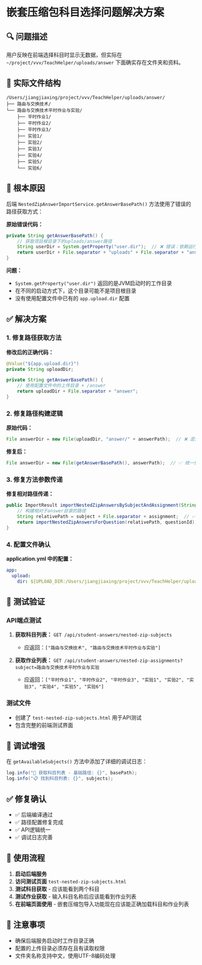 # 嵌套压缩包科目选择问题解决方案

## 🔍 问题描述
用户反映在前端选择科目时显示无数据，但实际在 `~/project/vvv/TeachHelper/uploads/answer` 下面确实存在文件夹和资料。

## 📁 实际文件结构
```
/Users/jiangjiaxing/project/vvv/TeachHelper/uploads/answer/
├── 路由与交换技术/
└── 路由与交换技术平时作业与实验/
    ├── 平时作业1/
    ├── 平时作业2/
    ├── 平时作业3/
    ├── 实验1/
    ├── 实验2/
    ├── 实验3/
    ├── 实验4/
    ├── 实验5/
    └── 实验6/
```

## 🐛 根本原因
后端 `NestedZipAnswerImportService.getAnswerBasePath()` 方法使用了错误的路径获取方式：

**原始错误代码：**
```java
private String getAnswerBasePath() {
    // 获取项目根目录下的uploads/answer路径
    String userDir = System.getProperty("user.dir");  // ❌ 错误：依赖运行时工作目录
    return userDir + File.separator + "uploads" + File.separator + "answer";
}
```

**问题：**
- `System.getProperty("user.dir")` 返回的是JVM启动时的工作目录
- 在不同的启动方式下，这个目录可能不是项目根目录
- 没有使用配置文件中已有的 `app.upload.dir` 配置

## ✅ 解决方案

### 1. 修复路径获取方法
**修改后的正确代码：**
```java
@Value("${app.upload.dir}")
private String uploadDir;

private String getAnswerBasePath() {
    // 使用配置文件中的上传目录 + /answer
    return uploadDir + File.separator + "answer";
}
```

### 2. 修复路径构建逻辑
**原始代码：**
```java
File answerDir = new File(uploadDir, "answer/" + answerPath);  // ❌ 混合绝对和相对路径
```

**修复后：**
```java
File answerDir = new File(getAnswerBasePath(), answerPath);  // ✅ 统一使用方法
```

### 3. 修复方法参数传递
**修复相对路径传递：**
```java
public ImportResult importNestedZipAnswersBySubjectAndAssignment(String subject, String assignment, Long questionId) {
    // 构建相对于answer目录的路径
    String relativePath = subject + File.separator + assignment;  // ✅ 只传递相对路径
    return importNestedZipAnswersForQuestion(relativePath, questionId);
}
```

### 4. 配置文件确认
**application.yml 中的配置：**
```yaml
app:
  upload:
    dir: ${UPLOAD_DIR:/Users/jiangjiaxing/project/vvv/TeachHelper/uploads}  # ✅ 正确配置
```

## 🧪 测试验证

### API端点测试
1. **获取科目列表：** `GET /api/student-answers/nested-zip-subjects`
   - 应返回：`["路由与交换技术", "路由与交换技术平时作业与实验"]`

2. **获取作业列表：** `GET /api/student-answers/nested-zip-assignments?subject=路由与交换技术平时作业与实验`
   - 应返回：`["平时作业1", "平时作业2", "平时作业3", "实验1", "实验2", "实验3", "实验4", "实验5", "实验6"]`

### 测试文件
- 创建了 `test-nested-zip-subjects.html` 用于API测试
- 包含完整的前端测试界面

## 🔧 调试增强
在 `getAvailableSubjects()` 方法中添加了详细的调试日志：
```java
log.info("📁 获取科目列表 - 基础路径: {}", basePath);
log.info("📋 找到科目列表: {}", subjects);
```

## ✅ 修复确认
- ✅ 后端编译通过
- ✅ 路径配置修复完成
- ✅ API逻辑统一
- ✅ 调试日志完善

## 🚀 使用流程
1. **启动后端服务**
2. **访问测试页面** `test-nested-zip-subjects.html`
3. **测试科目获取** - 应该能看到两个科目
4. **测试作业获取** - 输入科目名称后应该能看到作业列表
5. **在前端页面使用** - 嵌套压缩包导入功能现在应该能正确加载科目和作业列表

## 📝 注意事项
- 确保后端服务启动时工作目录正确
- 配置的上传目录必须存在且有读取权限
- 文件夹名称支持中文，使用UTF-8编码处理 
